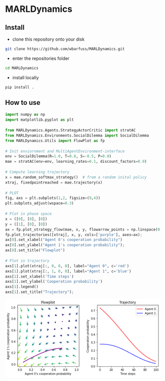 MARLDynamics
================

<!-- WARNING: THIS FILE WAS AUTOGENERATED! DO NOT EDIT! -->

## Install

- clone this repository onto your disk

``` sh
git clone https://github.com/wbarfuss/MARLDynamics.git
```

- enter the repositories folder

``` sh
cd MARLDynamics
```

- install locally

``` sh
pip install .
```

## How to use

``` python
import numpy as np
import matplotlib.pyplot as plt

from MARLDynamics.Agents.StrategyActorCritic import stratAC
from MARLDynamics.Environments.SocialDilemma import SocialDilemma
from MARLDynamics.Utils import FlowPlot as fp

# Init enviornment and MultiAgentEnvironment-interface
env = SocialDilemma(R=1.0, T=0.8, S=-0.5, P=0.0)
mae = stratAC(env=env, learning_rates=0.1, discount_factors=0.9)

# Compute learning trajectory 
x = mae.random_softmax_strategy()  # from a random inital policy
xtraj, fixedpointreached = mae.trajectory(x)

# PLOT
fig, axs = plt.subplots(1,2, figsize=(9,4))
plt.subplots_adjust(wspace=0.3)

# Plot in phase space
x = ([0], [0], [0])
y = ([1], [0], [0])
ax = fp.plot_strategy_flow(mae, x, y, flowarrow_points = np.linspace(0.01 ,0.99, 9), axes=[axs[0]])
fp.plot_trajectories([xtraj], x, y, cols=['purple'], axes=ax);
ax[0].set_xlabel("Agent 0's cooperation probability")
ax[0].set_ylabel("Agent 1's cooperation probability");
ax[0].set_title("Flowplot")

# Plot in trajectory
axs[1].plot(xtraj[:, 0, 0, 0], label="Agent 0", c='red')
axs[1].plot(xtraj[:, 1, 0, 0], label="Agent 1", c='blue')
axs[1].set_xlabel('Time steps')
axs[1].set_ylabel('Cooperation probability')
axs[1].legend()
axs[1].set_title("Trajectory");
```

![](index_files/figure-commonmark/cell-2-output-1.png)
